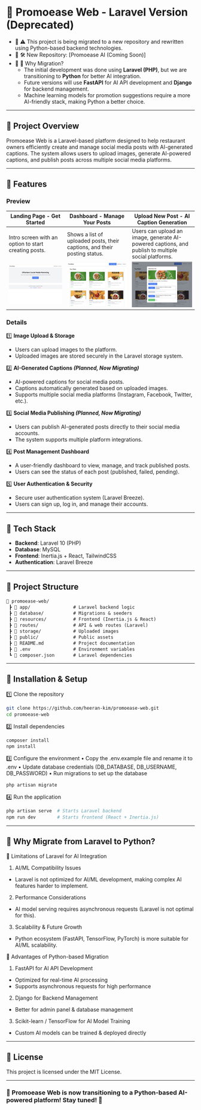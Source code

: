 # 🚀 Promoease Web - Laravel Version (Deprecated)

- 📌 ⚠️ This project is being migrated to a new repository and rewritten using Python-based backend technologies.
- 📌 🛠 New Repository: [Promoease AI (Coming Soon)]
- 📌 🔄 Why Migration?
  - The initial development was done using **Laravel (PHP)**, but we are transitioning to **Python** for better AI integration.
  - Future versions will use **FastAPI** for AI API development and **Django** for backend management.
  - Machine learning models for promotion suggestions require a more AI-friendly stack, making Python a better choice.

---

## 📌 Project Overview

Promoease Web is a Laravel-based platform designed to help restaurant owners efficiently create and manage social media posts with AI-generated captions. The system allows users to upload images, generate AI-powered captions, and publish posts across multiple social media platforms.

---

## 🚀 Features

### Preview
| Landing Page - Get Started | Dashboard - Manage Your Posts | Upload New Post - AI Caption Generation |
|-|-|-|
| Intro screen with an option to start creating posts. | Shows a list of uploaded posts, their captions, and their posting status. | Users can upload an image, generate AI-powered captions, and publish to multiple social platforms. |
| ![Landing Page](./screenshots/landing.png) | ![Dashboard](./screenshots/dashboard.png) | ![Upload](./screenshots/upload.png) |

### Details
1️⃣ **Image Upload & Storage**
- Users can upload images to the platform.
- Uploaded images are stored securely in the Laravel storage system.

2️⃣ **AI-Generated Captions *(Planned, Now Migrating)***
- AI-powered captions for social media posts.
- Captions automatically generated based on uploaded images.
- Supports multiple social media platforms (Instagram, Facebook, Twitter, etc.).

3️⃣ **Social Media Publishing *(Planned, Now Migrating)***
- Users can publish AI-generated posts directly to their social media accounts.
- The system supports multiple platform integrations.

4️⃣ **Post Management Dashboard**
- A user-friendly dashboard to view, manage, and track published posts.
- Users can see the status of each post (published, failed, pending).

5️⃣ **User Authentication & Security**
- Secure user authentication system (Laravel Breeze).
- Users can sign up, log in, and manage their accounts.

---

## 📌 Tech Stack
- **Backend**: Laravel 10 (PHP)
- **Database**: MySQL
- **Frontend**: Inertia.js + React, TailwindCSS
- **Authentication**: Laravel Breeze

---

## 📌 Project Structure
```text
📂 promoease-web/
 ┣ 📂 app/                # Laravel backend logic  
 ┣ 📂 database/           # Migrations & seeders  
 ┣ 📂 resources/          # Frontend (Inertia.js & React)  
 ┣ 📂 routes/             # API & web routes (Laravel)  
 ┣ 📂 storage/            # Uploaded images  
 ┣ 📂 public/             # Public assets  
 ┣ 📜 README.md           # Project documentation  
 ┣ 📜 .env                # Environment variables  
 ┗ 📜 composer.json       # Laravel dependencies  
```
---

## 📌 Installation & Setup

1️⃣ Clone the repository
```bash
git clone https://github.com/heeran-kim/promoease-web.git
cd promoease-web
```

2️⃣ Install dependencies
```bash
composer install
npm install
```

3️⃣ Configure the environment
	•	Copy the .env.example file and rename it to .env
	•	Update database credentials (DB_DATABASE, DB_USERNAME, DB_PASSWORD)
	•	Run migrations to set up the database
```bash
php artisan migrate
```

4️⃣ Run the application
```bash
php artisan serve  # Starts Laravel backend  
npm run dev        # Starts frontend (React + Inertia.js)
```
---

## 📌 Why Migrate from Laravel to Python?

🔹 Limitations of Laravel for AI Integration
1.	AI/ML Compatibility Issues
  - Laravel is not optimized for AI/ML development, making complex AI features harder to implement.
2.	Performance Considerations
  - AI model serving requires asynchronous requests (Laravel is not optimal for this).
3.	Scalability & Future Growth
  - Python ecosystem (FastAPI, TensorFlow, PyTorch) is more suitable for AI/ML scalability.

🚀 Advantages of Python-based Migration
1.	FastAPI for AI API Development
  - Optimized for real-time AI processing
  - Supports asynchronous requests for high performance
2.	Django for Backend Management
  - Better for admin panel & database management
3.	Scikit-learn / TensorFlow for AI Model Training
  - Custom AI models can be trained & deployed directly

---

## 📌 License

This project is licensed under the MIT License.

---

### 🚀 Promoease Web is now transitioning to a Python-based AI-powered platform! Stay tuned! 🎉